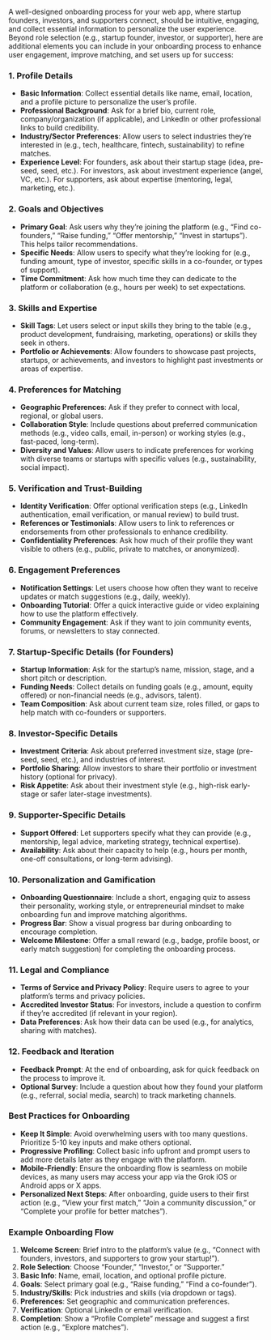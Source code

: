 A well-designed onboarding process for your web app, where startup founders, investors, and supporters connect, should be intuitive, engaging, and collect essential information to personalize the user experience. Beyond role selection (e.g., startup founder, investor, or supporter), here are additional elements you can include in your onboarding process to enhance user engagement, improve matching, and set users up for success:

### 1. **Profile Details**

- **Basic Information**: Collect essential details like name, email, location, and a profile picture to personalize the user’s profile.
- **Professional Background**: Ask for a brief bio, current role, company/organization (if applicable), and LinkedIn or other professional links to build credibility.
- **Industry/Sector Preferences**: Allow users to select industries they’re interested in (e.g., tech, healthcare, fintech, sustainability) to refine matches.
- **Experience Level**: For founders, ask about their startup stage (idea, pre-seed, seed, etc.). For investors, ask about investment experience (angel, VC, etc.). For supporters, ask about expertise (mentoring, legal, marketing, etc.).

### 2. **Goals and Objectives**

- **Primary Goal**: Ask users why they’re joining the platform (e.g., “Find co-founders,” “Raise funding,” “Offer mentorship,” “Invest in startups”). This helps tailor recommendations.
- **Specific Needs**: Allow users to specify what they’re looking for (e.g., funding amount, type of investor, specific skills in a co-founder, or types of support).
- **Time Commitment**: Ask how much time they can dedicate to the platform or collaboration (e.g., hours per week) to set expectations.

### 3. **Skills and Expertise**

- **Skill Tags**: Let users select or input skills they bring to the table (e.g., product development, fundraising, marketing, operations) or skills they seek in others.
- **Portfolio or Achievements**: Allow founders to showcase past projects, startups, or achievements, and investors to highlight past investments or areas of expertise.

### 4. **Preferences for Matching**

- **Geographic Preferences**: Ask if they prefer to connect with local, regional, or global users.
- **Collaboration Style**: Include questions about preferred communication methods (e.g., video calls, email, in-person) or working styles (e.g., fast-paced, long-term).
- **Diversity and Values**: Allow users to indicate preferences for working with diverse teams or startups with specific values (e.g., sustainability, social impact).

### 5. **Verification and Trust-Building**

- **Identity Verification**: Offer optional verification steps (e.g., LinkedIn authentication, email verification, or manual review) to build trust.
- **References or Testimonials**: Allow users to link to references or endorsements from other professionals to enhance credibility.
- **Confidentiality Preferences**: Ask how much of their profile they want visible to others (e.g., public, private to matches, or anonymized).

### 6. **Engagement Preferences**

- **Notification Settings**: Let users choose how often they want to receive updates or match suggestions (e.g., daily, weekly).
- **Onboarding Tutorial**: Offer a quick interactive guide or video explaining how to use the platform effectively.
- **Community Engagement**: Ask if they want to join community events, forums, or newsletters to stay connected.

### 7. **Startup-Specific Details (for Founders)**

- **Startup Information**: Ask for the startup’s name, mission, stage, and a short pitch or description.
- **Funding Needs**: Collect details on funding goals (e.g., amount, equity offered) or non-financial needs (e.g., advisors, talent).
- **Team Composition**: Ask about current team size, roles filled, or gaps to help match with co-founders or supporters.

### 8. **Investor-Specific Details**

- **Investment Criteria**: Ask about preferred investment size, stage (pre-seed, seed, etc.), and industries of interest.
- **Portfolio Sharing**: Allow investors to share their portfolio or investment history (optional for privacy).
- **Risk Appetite**: Ask about their investment style (e.g., high-risk early-stage or safer later-stage investments).

### 9. **Supporter-Specific Details**

- **Support Offered**: Let supporters specify what they can provide (e.g., mentorship, legal advice, marketing strategy, technical expertise).
- **Availability**: Ask about their capacity to help (e.g., hours per month, one-off consultations, or long-term advising).

### 10. **Personalization and Gamification**

- **Onboarding Questionnaire**: Include a short, engaging quiz to assess their personality, working style, or entrepreneurial mindset to make onboarding fun and improve matching algorithms.
- **Progress Bar**: Show a visual progress bar during onboarding to encourage completion.
- **Welcome Milestone**: Offer a small reward (e.g., badge, profile boost, or early match suggestion) for completing the onboarding process.

### 11. **Legal and Compliance**

- **Terms of Service and Privacy Policy**: Require users to agree to your platform’s terms and privacy policies.
- **Accredited Investor Status**: For investors, include a question to confirm if they’re accredited (if relevant in your region).
- **Data Preferences**: Ask how their data can be used (e.g., for analytics, sharing with matches).

### 12. **Feedback and Iteration**

- **Feedback Prompt**: At the end of onboarding, ask for quick feedback on the process to improve it.
- **Optional Survey**: Include a question about how they found your platform (e.g., referral, social media, search) to track marketing channels.

### Best Practices for Onboarding

- **Keep It Simple**: Avoid overwhelming users with too many questions. Prioritize 5-10 key inputs and make others optional.
- **Progressive Profiling**: Collect basic info upfront and prompt users to add more details later as they engage with the platform.
- **Mobile-Friendly**: Ensure the onboarding flow is seamless on mobile devices, as many users may access your app via the Grok iOS or Android apps or X apps.
- **Personalized Next Steps**: After onboarding, guide users to their first action (e.g., “View your first match,” “Join a community discussion,” or “Complete your profile for better matches”).

### Example Onboarding Flow

1. **Welcome Screen**: Brief intro to the platform’s value (e.g., “Connect with founders, investors, and supporters to grow your startup!”).
2. **Role Selection**: Choose “Founder,” “Investor,” or “Supporter.”
3. **Basic Info**: Name, email, location, and optional profile picture.
4. **Goals**: Select primary goal (e.g., “Raise funding,” “Find a co-founder”).
5. **Industry/Skills**: Pick industries and skills (via dropdown or tags).
6. **Preferences**: Set geographic and communication preferences.
7. **Verification**: Optional LinkedIn or email verification.
8. **Completion**: Show a “Profile Complete” message and suggest a first action (e.g., “Explore matches”).
